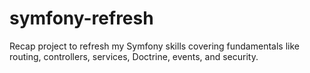 # symfony-refresh
Recap project to refresh my Symfony skills covering fundamentals like routing, controllers, services, Doctrine, events, and security. 
